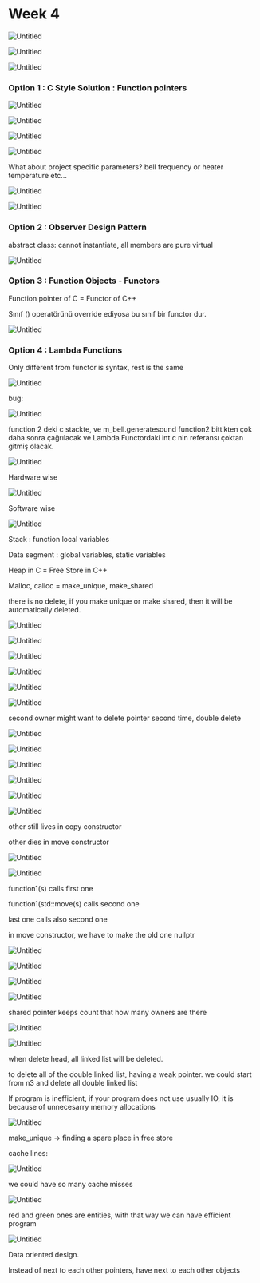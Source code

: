 # Week 4

![Untitled](Week%204%20fb23a32940f144449caaedbac84a5245/Untitled.png)

![Untitled](Week%204%20fb23a32940f144449caaedbac84a5245/Untitled%201.png)

![Untitled](Week%204%20fb23a32940f144449caaedbac84a5245/Untitled%202.png)

### Option 1 : C Style Solution : Function pointers

![Untitled](Week%204%20fb23a32940f144449caaedbac84a5245/Untitled%203.png)

![Untitled](Week%204%20fb23a32940f144449caaedbac84a5245/Untitled%204.png)

![Untitled](Week%204%20fb23a32940f144449caaedbac84a5245/Untitled%205.png)

![Untitled](Week%204%20fb23a32940f144449caaedbac84a5245/Untitled%206.png)

What about project specific parameters? bell frequency or heater temperature etc…

![Untitled](Week%204%20fb23a32940f144449caaedbac84a5245/Untitled%207.png)

![Untitled](Week%204%20fb23a32940f144449caaedbac84a5245/Untitled%208.png)

### Option 2 : Observer Design Pattern

abstract class: cannot instantiate, all members are pure virtual

![Untitled](Week%204%20fb23a32940f144449caaedbac84a5245/Untitled%209.png)

### Option 3 : Function Objects - Functors

Function pointer of C = Functor of C++

Sınıf () operatörünü override ediyosa bu sınıf bir functor dur.

![Untitled](Week%204%20fb23a32940f144449caaedbac84a5245/Untitled%2010.png)

### Option 4 : Lambda Functions

Only different from functor is syntax, rest is the same

![Untitled](Week%204%20fb23a32940f144449caaedbac84a5245/Untitled%2011.png)

bug:

![Untitled](Week%204%20fb23a32940f144449caaedbac84a5245/Untitled%2012.png)

function 2 deki c stackte, ve m_bell.generatesound function2 bittikten çok daha sonra çağrılacak ve Lambda Functordaki int c nin referansı çoktan gitmiş olacak.

![Untitled](Week%204%20fb23a32940f144449caaedbac84a5245/Untitled%2013.png)

Hardware wise

![Untitled](Week%204%20fb23a32940f144449caaedbac84a5245/Untitled%2014.png)

Software wise

![Untitled](Week%204%20fb23a32940f144449caaedbac84a5245/Untitled%2015.png)

Stack : function local variables

Data segment : global variables, static variables

Heap in C = Free Store in C++

Malloc, calloc = make_unique, make_shared

there is no delete, if you make unique or make shared, then it will be automatically deleted.

![Untitled](Week%204%20fb23a32940f144449caaedbac84a5245/Untitled%2016.png)

![Untitled](Week%204%20fb23a32940f144449caaedbac84a5245/Untitled%2017.png)

![Untitled](Week%204%20fb23a32940f144449caaedbac84a5245/Untitled%2018.png)

![Untitled](Week%204%20fb23a32940f144449caaedbac84a5245/Untitled%2019.png)

![Untitled](Week%204%20fb23a32940f144449caaedbac84a5245/Untitled%2020.png)

![Untitled](Week%204%20fb23a32940f144449caaedbac84a5245/Untitled%2021.png)

second owner might want to delete pointer second time, double delete

![Untitled](Week%204%20fb23a32940f144449caaedbac84a5245/Untitled%2022.png)

![Untitled](Week%204%20fb23a32940f144449caaedbac84a5245/Untitled%2023.png)

![Untitled](Week%204%20fb23a32940f144449caaedbac84a5245/Untitled%2024.png)

![Untitled](Week%204%20fb23a32940f144449caaedbac84a5245/Untitled%2025.png)

![Untitled](Week%204%20fb23a32940f144449caaedbac84a5245/Untitled%2026.png)

![Untitled](Week%204%20fb23a32940f144449caaedbac84a5245/Untitled%2027.png)

other still lives in copy constructor

other dies in move constructor

![Untitled](Week%204%20fb23a32940f144449caaedbac84a5245/Untitled%2028.png)

![Untitled](Week%204%20fb23a32940f144449caaedbac84a5245/Untitled%2029.png)

function1(s) calls first one

function1(std::move(s) calls second one

last one calls also second one

in move constructor, we have to make the old one nullptr

![Untitled](Week%204%20fb23a32940f144449caaedbac84a5245/Untitled%2030.png)

![Untitled](Week%204%20fb23a32940f144449caaedbac84a5245/Untitled%2031.png)

![Untitled](Week%204%20fb23a32940f144449caaedbac84a5245/Untitled%2032.png)

![Untitled](Week%204%20fb23a32940f144449caaedbac84a5245/Untitled%2033.png)

shared pointer keeps count that how many owners are there

![Untitled](Week%204%20fb23a32940f144449caaedbac84a5245/Untitled%2034.png)

![Untitled](Week%204%20fb23a32940f144449caaedbac84a5245/Untitled%2035.png)

when delete head, all linked list will be deleted.

to delete all of the double linked list, having a weak pointer. we could start from n3 and delete all double linked list

If program is inefficient, if your program does not use usually IO, it is because of unnecesarry memory allocations

![Untitled](Week%204%20fb23a32940f144449caaedbac84a5245/Untitled%2036.png)

make_unique → finding a spare place in free store

cache lines:

![Untitled](Week%204%20fb23a32940f144449caaedbac84a5245/Untitled%2037.png)

we could have so many cache misses

![Untitled](Week%204%20fb23a32940f144449caaedbac84a5245/Untitled%2038.png)

red and green ones are entities, with that way we can have efficient program

![Untitled](Week%204%20fb23a32940f144449caaedbac84a5245/Untitled%2039.png)

Data oriented design.

Instead of next to each other pointers, have next to each other objects